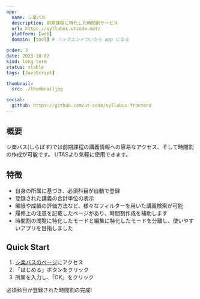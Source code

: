 ```yaml
---
app:
  name: シ楽バス
  description: 前期課程に特化した時間割サービス
  url: https://syllabus.utcode.net/
  platform: [web]
  domain: [tool] # バックエンドついたら app になる

order: 3
date: 2023-10-02
kind: long-term
status: stable
tags: [JavaScript]

thumbnail:
  src: ./thumbnailjpg

social:
  github: https://github.com/ut-code/syllabus-frontend
---
```


## 概要

シ楽バス(しらばす)では前期課程の講義情報への容易なアクセス、そして時間割の作成が可能です。
UTASより気軽に使用できます。

## 特徴

- 自身の所属に基づき、必須科目が自動で登録
- 登録された講義の合計単位の表示
- 曜限や成績の評価方法など、様々なフィルターを用いた講義検索が可能
- 履修上の注意を記載したページがあり、時間割作成を補助します
- 時間割の閲覧に特化したモードと編集に特化したモードを分離し、使いやすいアプリを目指しました

## Quick Start

1. [シ楽バスのページ](https://syllabus.utcode.net/)にアクセス
2. 「はじめる」ボタンをクリック
3. 所属を入力し、「OK」をクリック

必須科目が登録された時間割の完成!
